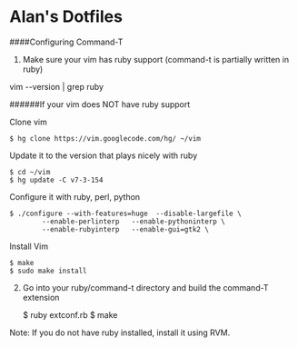 Alan's Dotfiles
================

####Configuring Command-T

1. Make sure your vim has ruby support (command-t is partially written in ruby)

vim --version | grep ruby

######If your vim does NOT have ruby support

Clone vim

    $ hg clone https://vim.googlecode.com/hg/ ~/vim

Update it to the version that plays nicely with ruby

    $ cd ~/vim
    $ hg update -C v7-3-154

Configure it with ruby, perl, python

    $ ./configure --with-features=huge  --disable-largefile \
            --enable-perlinterp   --enable-pythoninterp \
            --enable-rubyinterp   --enable-gui=gtk2 \

Install Vim

    $ make
    $ sudo make install

2. Go into your ruby/command-t directory and build the command-T extension

    $ ruby extconf.rb
    $ make

Note: If you do not have ruby installed, install it using RVM.



